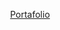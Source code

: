 <p align="center"><a href="[https://laravel.com](https://comforting-gecko-66a5ed.netlify.app/)" target="_blank">Portafolio</a></p>

